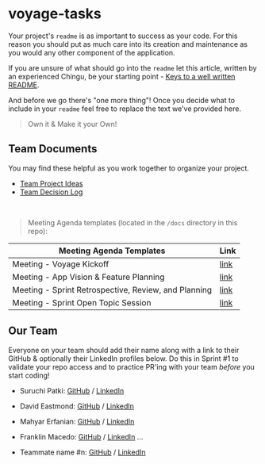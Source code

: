 # voyage-tasks

Your project's `readme` is as important to success as your code. For
this reason you should put as much care into its creation and maintenance
as you would any other component of the application.

If you are unsure of what should go into the `readme` let this article,
written by an experienced Chingu, be your starting point -
[Keys to a well written README](https://tinyurl.com/yk3wubft).

And before we go there's "one more thing"! Once you decide what to include
in your `readme` feel free to replace the text we've provided here.

> Own it & Make it your Own!

## Team Documents

You may find these helpful as you work together to organize your project.

- [Team Project Ideas](./docs/team_project_ideas.md)
- [Team Decision Log](./docs/team_decision_log.md)

</br>

> Meeting Agenda templates (located in the `/docs` directory in this repo):

| Meeting Agenda Templates                            | Link                                                                                               |
|-----------------------------------------------------|----------------------------------------------------------------------------------------------------|
| Meeting - Voyage Kickoff                            | [link](./docs/meeting-voyage_kickoff.docx)                                                         |
| Meeting - App Vision & Feature Planning             | [link](./docs/meeting-vision_and_feature_planning.docx)                                            |
| Meeting - Sprint Retrospective, Review, and Planning | [link](./docs/meeting-sprint_retrospective_review_and_planning.docx)                               |
| Meeting - Sprint Open Topic Session                 | [link](./docs/meeting-sprint_open_topic_session.docx)                                              |


## Our Team

Everyone on your team should add their name along with a link to their GitHub
& optionally their LinkedIn profiles below. Do this in Sprint #1 to validate
your repo access and to practice PR'ing with your team _before_ you start
coding!

- Suruchi Patki: [GitHub](https://github.com/Supatki) / [LinkedIn](https://www.linkedin.com/in/suruchi-patki-b0710b195/)
- David Eastmond: [GitHub](https://github.com/davideastmond) / [LinkedIn](https://www.linkedin.com/in/david-eastmond-2783ab18a/)
- Mahyar Erfanian: [GitHub](https://github.com/Mahyar-98) / [LinkedIn](https://www.linkedin.com/in/mahyar-erfanian-67968279/)
- Franklin Macedo: [GitHub](https://github.com/frankdias92) / [LinkedIn](https://linkedin.com/in/franklin-md)
  ...

- Teammate name #n: [GitHub](https://github.com/ghaccountname) / [LinkedIn](https://linkedin.com/in/liaccountname)
